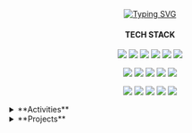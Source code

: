 <div align="center">
  <a href="https://git.io/typing-svg"><img src="https://readme-typing-svg.demolab.com?font=Josefin+Sans&size=30&duration=2000&pause=1000&color=6E85B7&center=true&width=435&lines=Hi%2C+I'm+KYEONGSEO+CHOI" alt="Typing SVG" /></a>
  <div align="center"> <h4>TECH STACK</h4> </div>

<p>
  <img src="https://img.shields.io/badge/Java-007396?style=flat-square&logo=Java&logoColor=white"/>
  <img src="https://img.shields.io/badge/python-3776AB?style=flat-square&logo=python&logoColor=white">
  <img src="https://img.shields.io/badge/c++-00599C?style=flat-square&logo=c%2B%2B&logoColor=white">
  <img src="https://img.shields.io/badge/javascript-F7DF1E?style=flat-square&logo=javascript&logoColor=black"> 
  <img src="https://img.shields.io/badge/html5-E34F26?style=flat-square&logo=html5&logoColor=white"> 
  <img src="https://img.shields.io/badge/css-1572B6?style=flat-square&logo=css3&logoColor=white"> 
</p>
<p>
  <img src="https://img.shields.io/badge/Spring Boot-6DB33F?style=flat-square&logo=SpringBoot&logoColor=white"/>
  <img src="https://img.shields.io/badge/Node.js-339933?style=flat-square&logo=NodeJs&logoColor=white"/>
  <img src="https://img.shields.io/badge/React-61DAFB?style=flat-square&logo=React&logoColor=black"/>
  <img src="https://img.shields.io/badge/jquery-0769AD?style=flat-square&logo=jquery&logoColor=white">
  <img src="https://img.shields.io/badge/Android-3DDC84?style=flat-square&logo=Android&logoColor=white"/>
</p>
<p>
  <img src="https://img.shields.io/badge/Docker-2496ED?style=flat-square&logo=Docker&logoColor=white"/>
  <img src="https://img.shields.io/badge/Git-F05032?style=flat-square&logo=React&logoColor=white"/>
  <img src="https://img.shields.io/badge/Firebase-FFCA28?style=flat-square&logo=jquery&logoColor=white">
  <img src="https://img.shields.io/badge/MySQL-4479A1?style=flat-square&logo=Android&logoColor=white"/>
  <img src="https://img.shields.io/badge/Slack-4A154B?style=flat-square&logo=Slack&logoColor=white"/>
</p>
</div>

<details>
<summary>
  **Activities**
</summary>
   창업동아리 ‘GND’ 백엔드 개발자 2023.07 ~ current <br/>
   동국대학교 인공지능 연구실 서버관리자 2022.01 ~ 2023.06 <br/>
   SW 동아리 ‘FARM’ 운영진 2022.03 ~ 2023.02 <br/>
</details>
<details>
<summary>
  **Projects**
</summary>
   [스마트미러를 활용한 노인 건강 증진 자세 분류 시스템](https://github.com/kyeongseo90/gotowest-training-service) 2022.03 ~ 2022.12 <br/>
   [퍼듀대학교 인공지능 프로젝트](https://github.com/kyeongseo90/RedCedarDetection) 2021.10 ~ 2021.12 <br/>
   [위생 음식점 지도 서비스 CleanDining](https://github.com/kyeongseo90/CleanDining) 2022.10 ~ 2022.12 <br/>
   기업사회프로젝트 뉴로서킷 두피 측정 머신러닝 모델 및 데모 웹 개발   2022.03 ~ 2022.06 <br/>
</details>

<!-- <div align="center">
  [![Kyeongseo's GitHub stats](https://github-readme-stats.vercel.app/api?username=kyeongseo90)](https://github.com/kyeongseo90/github-readme-stats)

  [![Velog](https://velog-readme-stats.vercel.app/api?name=froajnzd)](https://velog.io/@froajnzd/about)  
</div>
 -->

